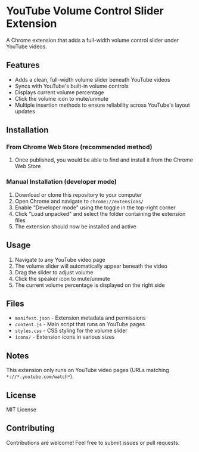 # YouTube Volume Control Slider Extension

A Chrome extension that adds a full-width volume control slider under YouTube videos.

## Features

- Adds a clean, full-width volume slider beneath YouTube videos
- Syncs with YouTube's built-in volume controls
- Displays current volume percentage
- Click the volume icon to mute/unmute
- Multiple insertion methods to ensure reliability across YouTube's layout updates

## Installation

### From Chrome Web Store (recommended method)
1. Once published, you would be able to find and install it from the Chrome Web Store

### Manual Installation (developer mode)
1. Download or clone this repository to your computer
2. Open Chrome and navigate to `chrome://extensions/`
3. Enable "Developer mode" using the toggle in the top-right corner
4. Click "Load unpacked" and select the folder containing the extension files
5. The extension should now be installed and active

## Usage

1. Navigate to any YouTube video page
2. The volume slider will automatically appear beneath the video
3. Drag the slider to adjust volume
4. Click the speaker icon to mute/unmute
5. The current volume percentage is displayed on the right side

## Files

- `manifest.json` - Extension metadata and permissions
- `content.js` - Main script that runs on YouTube pages
- `styles.css` - CSS styling for the volume slider
- `icons/` - Extension icons in various sizes

## Notes

This extension only runs on YouTube video pages (URLs matching `*://*.youtube.com/watch*`).

## License

MIT License

## Contributing

Contributions are welcome! Feel free to submit issues or pull requests.
